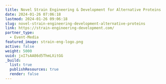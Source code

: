 ```yaml
---
title: Novel Strain Engineering & Development for Alternative Proteins
date: 2024-01-26 07:06:18
lastmod: 2024-01-26 09:06:18
slug: novel-strain-engineering-development-alternative-proteins
link: https://strain-engineering-development.com/
partner_type:
  - Event-Media
featured_image: strain-eng-logo.png
active: false
weight: 5000
uuid: jxI7sAA86d5ThmLXitGG
_build:
  list: true
  publishResources: true
  render: false
---
```

